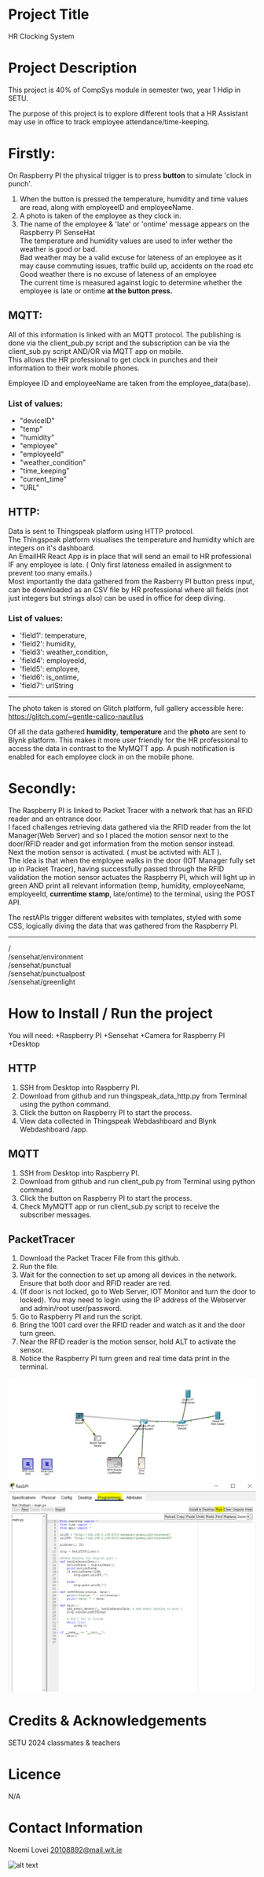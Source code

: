 # Project Title
 HR Clocking System

# Project Description 
This project is 40% of CompSys module in semester two, year 1 Hdip in SETU. 

The purpose of this project is to explore different tools that a HR Assistant may use in office to track employee attendance/time-keeping. <br>

# Firstly: <br>
On Raspberry PI the physical trigger is to press **button** to simulate 'clock in punch'. <br>
1. When the button is pressed the temperature, humidity and time values are read, along with employeeID and employeeName.
2. A photo is taken of the employee as they clock in.  
3. The name of the employee & 'late' or 'ontime' message appears on the Raspberry PI SenseHat <br>
The temperature and humidity values are used to infer wether the weather is good or bad. <br>
Bad weather may be a valid excuse for lateness of an employee as it may cause commuting issues, traffic build up, accidents on the road etc <br>
Good weather there is no excuse of lateness of an employee <br>
The current time is measured against logic to determine whether the employee is late or ontime **at the button press.**<br>

## MQTT:
All of this information is linked with an MQTT protocol. The publishing is done via the client_pub.py script and the subscription can be via the client_sub.py script AND/OR via MQTT app on mobile. <br>
This allows the HR professional to get clock in punches and their information to their work mobile phones. <br>

Employee ID and employeeName are taken from the employee_data(base). <br>

### List of values:
+ "deviceID" 
+ "temp"
+ "humidity"
+ "employee"
+ "employeeId"
+ "weather_condition"
+ "time_keeping" 
+ "current_time"
+ "URL" 


## HTTP:
Data is sent to Thingspeak platform using HTTP protocol. <br>
The Thingspeak platform visualises the temperature and humidity which are integers on it's dashboard.<br>
An EmailHR React App is in place that will send an email to HR professional IF any employee is late. ( Only first lateness emailed in assignment to prevent too many emails.)<br>
Most importantly the data gathered from the Rasberry PI button press input, can be downloaded as an CSV file by HR professional where all fields (not just integers but strings also) can be used in office for deep diving.  <br>

### List of values:

+ 'field1': temperature,
+ 'field2': humidity,
+ 'field3': weather_condition,
+ 'field4': employeeId,
+ 'field5': employee,
+ 'field6': is_ontime, 
+ 'field7': urlString

***

The photo taken is stored on Glitch platform, full gallery accessible here: <br> https://glitch.com/~gentle-calico-nautilus

Of all the data gathered **humidity**, **temperature** and the **photo** are sent to Blynk platform. This makes it more user friendly for the HR professional to access the data in contrast to the MyMQTT app. 
A push notification is enabled for each employee clock in on the mobile phone. 

# Secondly: <br>
The Raspberry PI is linked to Packet Tracer with a network that has an RFID reader and an entrance door. <br>
I faced challenges retrieving data gathered via the RFID reader from the Iot Manager(Web Server) and so I placed the motion sensor next to the door/RFID reader and got information from the motion sensor instead. <br>
Next the motion sensor is activated. ( must be activted with ALT ).<br>
The idea is that when the employee walks in the door (IOT Manager fully set up in Packet Tracer), having successfully passed through the RFID validation the motion sensor actuates the Raspberry PI, which will light up in green AND print all relevant information (temp, humidity, employeeName, employeeId, **currentime stamp**, late/ontime) to the terminal, using the POST API. <br>

The restAPIs trigger different websites with templates, styled with some CSS, logically diving the data that was gathered from the Raspberry PI.<br>
***
/<br>
/sensehat/environment<br>
/sensehat/punctual<br>
/sensehat/punctualpost<br>
/sensehat/greenlight<br>

# How to Install / Run the project

You will need:
+Raspberry PI
+Sensehat
+Camera for Raspberry PI
+Desktop

## HTTP

1. SSH from Desktop into Raspberry PI. 
2. Download from github and run thingspeak_data_http.py from Terminal using the python command.
3. Click the button on Raspberry PI to start the process.
4. View data collected in Thingspeak Webdashboard and Blynk Webdashboard /app. 

## MQTT

1. SSH from Desktop into Raspberry PI. 
2. Download from github and run client_pub.py from Terminal using python command.
3. Click the button on Raspberry PI to start the process.
4. Check MyMQTT app or run client_sub.py script to receive the subscriber messages. 

## PacketTracer

1. Download the Packet Tracer File from this github.
2. Run the file.
3. Wait for the connection to set up among all devices in the network. Ensure that both door and RFID reader are red. 
4. (If door is not locked, go to Web Server, IOT Monitor and turn the door to locked). You may need to login using the IP address of the Webserver and admin/root user/password.
5. Go to Raspberry PI and run the script.
5. Bring the 1001 card over the RFID reader and watch as it and the door turn green.
6. Near the RFID reader is the motion sensor, hold ALT to activate the sensor. 
7. Notice the Raspberry PI turn green and real time data print in the terminal. 


![alt text](https://github.com/nilanoemi25/CompSysProject/blob/main/Miscellaneous/Img/packetTracer.PNG "For step 4") <br>
![alt text](https://github.com/nilanoemi25/CompSysProject/blob/main/Miscellaneous/Img/script.PNG "For step 5")

# Credits & Acknowledgements 
SETU 2024 classmates & teachers

# Licence
N/A

# Contact Information
Noemi Lovei 
20108892@mail.wit.ie 

![alt text](https://img.shields.io/badge/Noemi%20?color=pink " " )